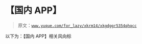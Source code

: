 # 【国内 APP】

> 原文：[`www.yuque.com/for_lazy/xkrm14/xkgdggr5354qhqcc`](https://www.yuque.com/for_lazy/xkrm14/xkgdggr5354qhqcc)

以下为：【国内 APP】相关风向标






